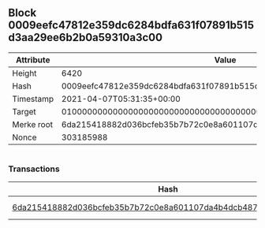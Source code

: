 ## Block 0009eefc47812e359dc6284bdfa631f07891b515d3aa29ee6b2b0a59310a3c00

Attribute | Value
--- | ---
Height | 6420
Hash | 0009eefc47812e359dc6284bdfa631f07891b515d3aa29ee6b2b0a59310a3c00
Timestamp | 2021-04-07T05:31:35+00:00
Target | 0100000000000000000000000000000000000000000000000000000000000000
Merke root | 6da215418882d036bcfeb35b7b72c0e8a601107da4b4dcb48746b5cf1cc5cc70
Nonce | 303185988

```

```

### Transactions

Hash | Amount
--- | ---
[6da215418882d036bcfeb35b7b72c0e8a601107da4b4dcb48746b5cf1cc5cc70](6da215418882d036bcfeb35b7b72c0e8a601107da4b4dcb48746b5cf1cc5cc70.md) | 10.00000000 SKEPTI 
